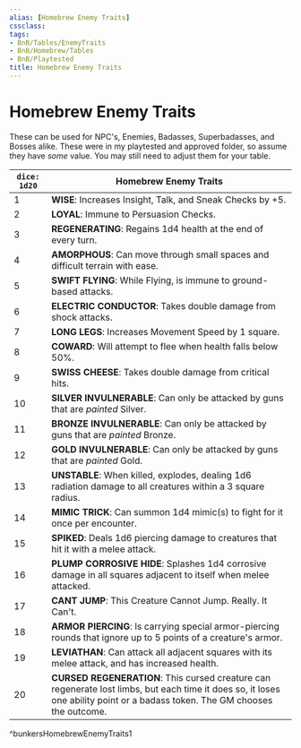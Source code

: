 ```yaml
---
alias: [Homebrew Enemy Traits]
cssclass: 
tags:
- BnB/Tables/EnemyTraits
- BnB/Homebrew/Tables
- BnB/Playtested
title: Homebrew Enemy Traits
---
```


# Homebrew Enemy Traits

These can be used for NPC's, Enemies, Badasses, Superbadasses, and Bosses alike. These were in my playtested and approved folder, so assume they have *some* value. You may still need to adjust them for your table. 


| `dice: 1d20` | **Homebrew Enemy Traits**                                                                                       |
| ------------ | --------------------------------------------------------------------------------------------------------------- |
| 1            | **WISE**: Increases Insight, Talk, and Sneak Checks by +5.                                                       |
| 2            | **LOYAL**: Immune to Persuasion Checks.                                                                          |
| 3            | **REGENERATING**: Regains 1d4 health at the end of every turn.                                                   |
| 4            | **AMORPHOUS**: Can move through small spaces and difficult terrain with ease.                                              |
| 5            | **SWIFT FLYING**: While Flying, is immune to ground-based attacks.                                                 |
| 6            | **ELECTRIC CONDUCTOR**: Takes double damage from shock attacks.                                                  |
| 7            | **LONG LEGS**: Increases Movement Speed by 1 square.                                                                |
| 8            | **COWARD**: Will attempt to flee when health falls below 50%.                                                    |
| 9            | **SWISS CHEESE**: Takes double damage from critical hits.                                                        |
| 10           | **SILVER INVULNERABLE**: Can only be attacked by guns that are *painted* Silver.                                 |
| 11           | **BRONZE INVULNERABLE**: Can only be attacked by guns that are *painted* Bronze.                                 |
| 12           | **GOLD INVULNERABLE**: Can only be attacked by guns that are *painted* Gold.                                     |
| 13           | **UNSTABLE**: When killed, explodes, dealing 1d6 radiation damage to all creatures within a 3 square radius.     |
| 14           | **MIMIC TRICK**: Can summon 1d4 mimic(s) to fight for it once per encounter.                                     |
| 15           | **SPIKED**: Deals 1d6 piercing damage to creatures that hit it with a melee attack.                              |
| 16           | **PLUMP CORROSIVE HIDE**: Splashes 1d4 corrosive damage in all squares adjacent to itself when melee attacked.  |
| 17           | **CANT JUMP**: This Creature Cannot Jump. Really. It Can't.                                                     |
| 18           | **ARMOR PIERCING**: Is carrying special armor-piercing rounds that ignore up to 5 points of a creature's armor. |
| 19           | **LEVIATHAN**: Can attack all adjacent squares with its melee attack, and has increased health.                              |
| 20             |  **CURSED REGENERATION**: This cursed creature can regenerate lost limbs, but each time it does so, it loses one ability point or a badass token. The GM chooses the outcome.                                                                                                             |
^bunkersHomebrewEnemyTraits1

